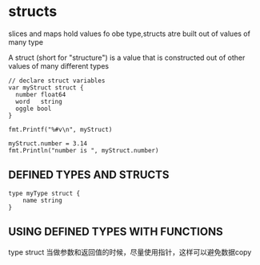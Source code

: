 # structs

slices and maps hold values fo obe type,structs atre built out of values of many type

A struct (short for "structure") is a value that is constructed out of other values of
many different types

```golang
// declare struct variables
var myStruct struct {
  number float64
  word   string
  oggle bool
}

fmt.Printf("%#v\n", myStruct)

myStruct.number = 3.14
fmt.Println("number is ", myStruct.number)
```

## DEFINED TYPES AND STRUCTS

```golang
type myType struct {
    name string
}
```

## USING DEFINED TYPES WITH FUNCTIONS

type struct 当做参数和返回值的时候，尽量使用指针，这样可以避免数据copy
